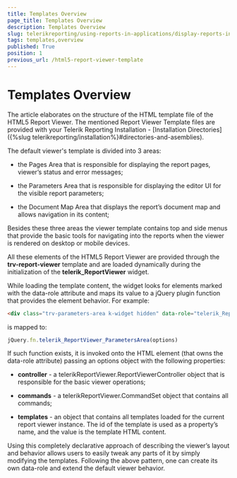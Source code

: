 ```yaml
---
title: Templates Overview
page_title: Templates Overview 
description: Templates Overview
slug: telerikreporting/using-reports-in-applications/display-reports-in-applications/web-application/html5-report-viewer/customizing/styling-and-appearance/templates-overview
tags: templates,overview
published: True
position: 1
previous_url: /html5-report-viewer-template
---
```


# Templates Overview

The article elaborates on the structure of the HTML template file of the HTML5 Report Viewer. The mentioned Report Viewer Template files are provided with your Telerik Reporting Installation - [Installation Directories]({%slug telerikreporting/installation%}#directories-and-asemblies). 

The default viewer's template is divided into 3 areas:

* the Pages Area that is responsible for displaying the report pages, viewer’s status and error messages;

* the Parameters Area that is responsible for displaying the editor UI for the visible report parameters;

* the Document Map Area that displays the report’s document map and allows navigation in its content;

Besides these three areas the viewer template contains top and side menus that provide the basic tools for navigating into the reports when the viewer is rendered on desktop or mobile devices. 

All these elements of the HTML5 Report Viewer are provided through the __trv-report-viewer__ template and are loaded dynamically during the initialization of the __telerik_ReportViewer__ widget. 

While loading the template content, the widget looks for elements marked with the data-role attribute and maps its value to a jQuery plugin function that provides the element behavior. For example: 

````HTML
<div class="trv-parameters-area k-widget hidden" data-role="telerik_ReportViewer_ParametersArea"> … </div>
````


is mapped to:

````JavaScript
jQuery.fn.telerik_ReportViewer_ParametersArea(options)
````


If such function exists, it is invoked onto the HTML element (that owns the data-role attribute) passing an options object with the following properties: 

* __controller__ - a telerikReportViewer.ReportViewerController object that is responsible for the basic viewer operations; 

* __commands__ - a telerikReportViewer.CommandSet object that contains all commands; 

* __templates__ - an object that contains all templates loaded for the current report viewer instance. The id of the template is used as a property’s name, and the value is the template HTML content. 

Using this completely declarative approach of describing the viewer’s layout and behavior allows users to easily tweak any parts of it by simply modifying the templates. Following the above pattern, one can create its own data-role and extend the default viewer behavior.
